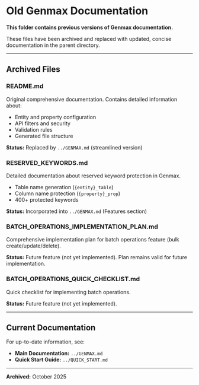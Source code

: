 # Old Genmax Documentation

**This folder contains previous versions of Genmax documentation.**

These files have been archived and replaced with updated, concise documentation in the parent directory.

---

## Archived Files

### README.md
Original comprehensive documentation. Contains detailed information about:
- Entity and property configuration
- API filters and security
- Validation rules
- Generated file structure

**Status:** Replaced by `../GENMAX.md` (streamlined version)

### RESERVED_KEYWORDS.md
Detailed documentation about reserved keyword protection in Genmax.
- Table name generation (`{entity}_table`)
- Column name protection (`{property}_prop`)
- 400+ protected keywords

**Status:** Incorporated into `../GENMAX.md` (Features section)

### BATCH_OPERATIONS_IMPLEMENTATION_PLAN.md
Comprehensive implementation plan for batch operations feature (bulk create/update/delete).

**Status:** Future feature (not yet implemented). Plan remains valid for future implementation.

### BATCH_OPERATIONS_QUICK_CHECKLIST.md
Quick checklist for implementing batch operations.

**Status:** Future feature (not yet implemented).

---

## Current Documentation

For up-to-date information, see:
- **Main Documentation:** `../GENMAX.md`
- **Quick Start Guide:** `../QUICK_START.md`

---

**Archived:** October 2025
